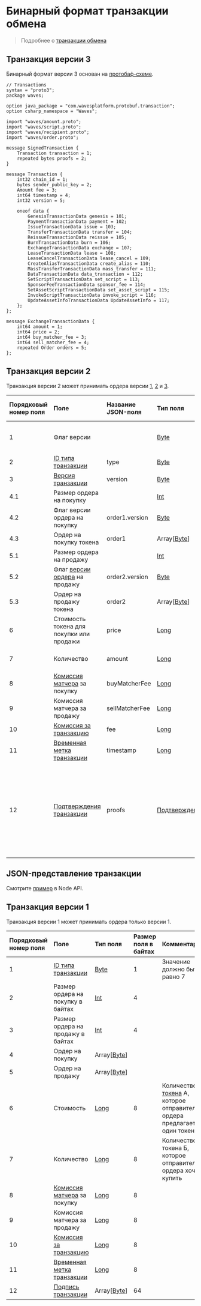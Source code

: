 # Бинарный формат транзакции обмена

> Подробнее о [транзакции обмена](/ru/blockchain/transaction-type/exchange-transaction)

## Транзакция версии 3

Бинарный формат версии 3 основан на [протобаф-схеме](https://github.com/wavesplatform/protobuf-schemas/blob/master/proto/waves/transaction.proto).

```
// Transactions
syntax = "proto3";
package waves;
  
option java_package = "com.wavesplatform.protobuf.transaction";
option csharp_namespace = "Waves";
  
import "waves/amount.proto";
import "waves/script.proto";
import "waves/recipient.proto";
import "waves/order.proto";
  
message SignedTransaction {
    Transaction transaction = 1;
    repeated bytes proofs = 2;
}
  
message Transaction {
    int32 chain_id = 1;
    bytes sender_public_key = 2;
    Amount fee = 3;
    int64 timestamp = 4;
    int32 version = 5;
  
    oneof data {
        GenesisTransactionData genesis = 101;
        PaymentTransactionData payment = 102;
        IssueTransactionData issue = 103;
        TransferTransactionData transfer = 104;
        ReissueTransactionData reissue = 105;
        BurnTransactionData burn = 106;
        ExchangeTransactionData exchange = 107;
        LeaseTransactionData lease = 108;
        LeaseCancelTransactionData lease_cancel = 109;
        CreateAliasTransactionData create_alias = 110;
        MassTransferTransactionData mass_transfer = 111;
        DataTransactionData data_transaction = 112;
        SetScriptTransactionData set_script = 113;
        SponsorFeeTransactionData sponsor_fee = 114;
        SetAssetScriptTransactionData set_asset_script = 115;
        InvokeScriptTransactionData invoke_script = 116;
        UpdateAssetInfoTransactionData UpdateAssetInfo = 117;
    };
};
  
message ExchangeTransactionData {
    int64 amount = 1;
    int64 price = 2;
    int64 buy_matcher_fee = 3;
    int64 sell_matcher_fee = 4;
    repeated Order orders = 5;
};
```

## Транзакция версии 2 <a id="v2"></a>

Транзакция версии 2 может принимать ордера версии [1](/ru/blockchain/binary-format/order-binary-format#v1), [2](/ru/blockchain/binary-format/order-binary-format#v2) и [3](/ru/blockchain/binary-format/order-binary-format#v3).

| Порядковый номер поля | Поле | Название JSON-поля | Тип поля | Размер поля в байтах | Комментарий |
| :--- | :--- | :--- | :--- | :--- | :--- |
| 1 | Флаг версии |  | [Byte](/ru/blockchain/blockchain/blockchain-data-types) | 1 | Указывает, что [версия транзакции](/ru/blockchain/transaction/transaction-version) является второй или выше.<br>Значение должно быть равно 0 |
| 2 | [ID типа транзакции](/ru/blockchain/transaction-type) | type | [Byte](/ru/blockchain/blockchain/blockchain-data-types) | 1 | Значение должно быть равно 7 |
| 3 | [Версия транзакции](/ru/blockchain/transaction/transaction-version) | version | [Byte](/ru/blockchain/blockchain/blockchain-data-types) | 1 | Значение должно быть равно 2 |
| 4.1 | Размер ордера на покупку |  | [Int](/ru/blockchain/blockchain/blockchain-data-types) | 4 |  |
| 4.2 | Флаг версии ордера на покупку | order1.version | [Byte](/ru/blockchain/blockchain/blockchain-data-types) | `S` | `S` = 1 если версия ордера 1.<br>`S` = 0 если версия ордера 2 |
| 4.3 | Ордер на покупку токена | order1 | Array[[Byte](/ru/blockchain/blockchain/blockchain-data-types)] |  |  |
| 5.1 | Размер ордера на продажу |  | [Int](/ru/blockchain/blockchain/blockchain-data-types) | 4 |  |
| 5.2 | Флаг [версии ордера](/ru/blockchain/binary-format/order-binary-format) на продажу | order2.version | [Byte](/ru/blockchain/blockchain/blockchain-data-types) | `S` | `S` = 1 если версия ордера 1.<br>`S` = 0 если версия ордера 2 |
| 5.3 | Ордер на продажу токена | order2 | Array[[Byte](/ru/blockchain/blockchain/blockchain-data-types)] |  |  |
| 6 | Стоимость токена для покупки или продажи | price | [Long](/ru/blockchain/blockchain/blockchain-data-types) | 8 | Количество [токена](/ru/blockchain/token) Б, которое отправитель ордера предлагает за один токен А |
| 7 | Количество | amount | [Long](/ru/blockchain/blockchain/blockchain-data-types) | 8 | Количество токена А, которое отправитель ордера хочет купить |
| 8 | [Комиссия матчера](/ru/blockchain/matcher-fee) за покупку | buyMatcherFee | [Long](/ru/blockchain/blockchain/blockchain-data-types) | 8 |  |
| 9 | Комиссия матчера за продажу | sellMatcherFee | [Long](/ru/blockchain/blockchain/blockchain-data-types) | 8 |  |
| 10 | [Комиссия за транзакцию](/ru/blockchain/transaction/transaction-fee) | fee | [Long](/ru/blockchain/blockchain/blockchain-data-types) | 8 |  |
| 11 | [Временная метка транзакции](/ru/blockchain/transaction/transaction-timestamp) | timestamp | [Long](/ru/blockchain/blockchain/blockchain-data-types) | 8 |  |
| 12 | [Подтверждения транзакции](/ru/blockchain/transaction/transaction-proof) | proofs | [Подтверждения](/ru/blockchain/transaction/transaction-proof) | `S` | Если массив пустой, то `S` = 3.<br>Если массив не пустой, то `S` = 3 + 2 × N + (`P`<sub>1</sub> + `P`<sub>2</sub> + ... + `P`<sub>n</sub>),<br>где<br>`N` — количество подтверждений в массиве,<br>`P`<sub>n</sub> — размер `N`-го подтверждения в байтах. Максимальное количество подтверждений в массиве — 8. Максимальный размер каждого подтверждения — 64 байта |

## JSON-представление транзакции

Смотрите [пример](https://nodes.wavesplatform.com/transactions/info/9VJCXTdLqtsfvk1d68G5MT237ezQ4g9nuQhWZXR47vi9) в Node API.

## Транзакция версии 1 <a id="v1"></a>

Транзакция версии 1 может принимать ордера только версии 1.

| Порядковый номер поля | Поле | Тип поля | Размер поля в байтах | Комментарии |
| :--- | :--- | :--- | :--- | :--- |
| 1 | [ID типа транзакции](/ru/blockchain/transaction-type) | [Byte](/ru/blockchain/blockchain/blockchain-data-types) | 1 | Значение должно быть равно 7 |
| 2 | Размер ордера на покупку в байтах | [Int](/ru/blockchain/blockchain/blockchain-data-types) | 4 |  |
| 3 | Размер ордера на продажу в байтах | [Int](/ru/blockchain/blockchain/blockchain-data-types) | 4 |  |
| 4 | Ордер на покупку | Array[[Byte](/ru/blockchain/blockchain/blockchain-data-types)] |  |  |
| 5 | Ордер на продажу | Array[[Byte](/ru/blockchain/blockchain/blockchain-data-types)] |  |  |
| 6 | Стоимость | [Long](/ru/blockchain/blockchain/blockchain-data-types) | 8 | Количество [токена](/ru/blockchain/token) А, которое отправитель ордера предлагает за один токен Б |
| 7 | Количество | [Long](/ru/blockchain/blockchain/blockchain-data-types) | 8 | Количество токена Б, которое отправитель ордера хочет купить |
| 8 | [Комиссия матчера](/ru/blockchain/matcher-fee) за покупку | [Long](/ru/blockchain/blockchain/blockchain-data-types) | 8 |  |
| 9 | Комиссия матчера за продажу | [Long](/ru/blockchain/blockchain/blockchain-data-types) | 8 |  |
| 10 | [Комиссия за транзакцию](/ru/blockchain/transaction/transaction-fee) | [Long](/ru/blockchain/blockchain/blockchain-data-types) | 8 |  |
| 11 | [Временная метка транзакции](/ru/blockchain/transaction/transaction-timestamp) | [Long](/ru/blockchain/blockchain/blockchain-data-types) | 8 |  |
| 12 | [Подпись транзакции](/ru/blockchain/transaction/transaction-signature) | Array[[Byte](/ru/blockchain/blockchain/blockchain-data-types)] | 64 |  |  |
